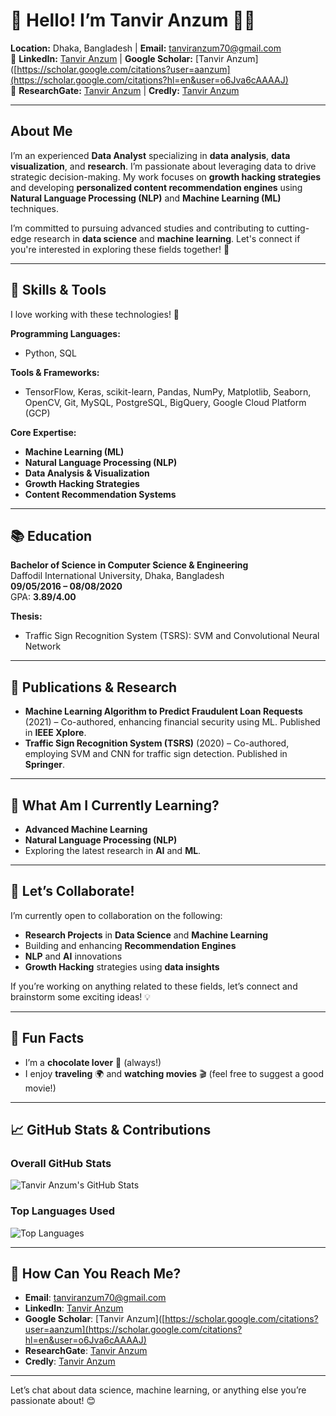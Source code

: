 # 🌟 Hello! I’m Tanvir Anzum 👨‍💻

**Location:** Dhaka, Bangladesh | **Email:** [tanviranzum70@gmail.com](mailto:tanviranzum70@gmail.com)  
🔗 **LinkedIn:** [Tanvir Anzum](https://www.linkedin.com/in/aanzum/) | **Google Scholar:** [Tanvir Anzum]([https://scholar.google.com/citations?user=aanzum](https://scholar.google.com/citations?hl=en&user=o6Jva6cAAAAJ)  
🔗 **ResearchGate:** [Tanvir Anzum](https://www.researchgate.net/profile/Tanvir-Anzum) | **Credly:** [Tanvir Anzum](https://www.credly.com/users/tanvir-anzum/)

---

## About Me

I’m an experienced **Data Analyst** specializing in **data analysis**, **data visualization**, and **research**. I’m passionate about leveraging data to drive strategic decision-making. My work focuses on **growth hacking strategies** and developing **personalized content recommendation engines** using **Natural Language Processing (NLP)** and **Machine Learning (ML)** techniques.

I’m committed to pursuing advanced studies and contributing to cutting-edge research in **data science** and **machine learning**. Let's connect if you're interested in exploring these fields together! 🤝

---

## 🔧 Skills & Tools

I love working with these technologies! 🚀

**Programming Languages:**  
- Python, SQL

**Tools & Frameworks:**  
- TensorFlow, Keras, scikit-learn, Pandas, NumPy, Matplotlib, Seaborn, OpenCV, Git, MySQL, PostgreSQL, BigQuery, Google Cloud Platform (GCP)

**Core Expertise:**  
- **Machine Learning (ML)**  
- **Natural Language Processing (NLP)**  
- **Data Analysis & Visualization**  
- **Growth Hacking Strategies**  
- **Content Recommendation Systems**

---

## 📚 Education

**Bachelor of Science in Computer Science & Engineering**  
Daffodil International University, Dhaka, Bangladesh  
**09/05/2016 – 08/08/2020**  
GPA: **3.89/4.00**

**Thesis:**  
- Traffic Sign Recognition System (TSRS): SVM and Convolutional Neural Network

---

## 📖 Publications & Research

- **Machine Learning Algorithm to Predict Fraudulent Loan Requests** (2021) – Co-authored, enhancing financial security using ML. Published in **IEEE Xplore**.
- **Traffic Sign Recognition System (TSRS)** (2020) – Co-authored, employing SVM and CNN for traffic sign detection. Published in **Springer**.

---

## 🌱 What Am I Currently Learning?

- **Advanced Machine Learning**  
- **Natural Language Processing (NLP)**  
- Exploring the latest research in **AI** and **ML**.

---

## 🚀 Let’s Collaborate!

I’m currently open to collaboration on the following:

- **Research Projects** in **Data Science** and **Machine Learning**  
- Building and enhancing **Recommendation Engines**  
- **NLP** and **AI** innovations  
- **Growth Hacking** strategies using **data insights**  

If you’re working on anything related to these fields, let’s connect and brainstorm some exciting ideas! 💡

---

## 🎯 Fun Facts

- I’m a **chocolate lover** 🍫 (always!)
- I enjoy **traveling** 🌍 and **watching movies** 🎬 (feel free to suggest a good movie!)

---

## 📈 GitHub Stats & Contributions

### Overall GitHub Stats
![Tanvir Anzum's GitHub Stats](https://github-readme-stats.vercel.app/api?username=aanzum7&show_icons=true&count_private=true&hide_title=true&hide=prs&theme=dark)


### Top Languages Used
![Top Languages](https://github-readme-stats.vercel.app/api/top-langs/?username=aanzum7&langs_count=5&theme=dark)

---

## 🤔 How Can You Reach Me?

- **Email**: [tanviranzum70@gmail.com](mailto:tanviranzum70@gmail.com)  
- **LinkedIn**: [Tanvir Anzum](https://www.linkedin.com/in/aanzum/)  
- **Google Scholar**: [Tanvir Anzum]([https://scholar.google.com/citations?user=aanzum](https://scholar.google.com/citations?hl=en&user=o6Jva6cAAAAJ)  
- **ResearchGate**: [Tanvir Anzum](https://www.researchgate.net/profile/Tanvir-Anzum)  
- **Credly**: [Tanvir Anzum](https://www.credly.com/users/tanvir-anzum/)

---

Let’s chat about data science, machine learning, or anything else you’re passionate about! 😊
